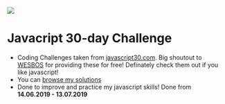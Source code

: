 <a href="https://dcts.github.io/javascript30-codingChallenges/"><img src="https://user-images.githubusercontent.com/44790691/59509724-1fc77900-8eb2-11e9-89d0-f8e729b345fc.png"></a>
  

# Javacript 30-day Challenge
- Coding Challenges taken from [javascript30.com](https://javascript30.com/). Big shoutout to [WESBOS](https://wesbos.com/) for providing these for free! Definately check them out if you like javascript!
- You can [browse my solutions](https://dcts.github.io/javascript30-codingChallenges/)
- Done to improve and practice my javascript skills! Done from **14.06.2019 - 13.07.2019**
